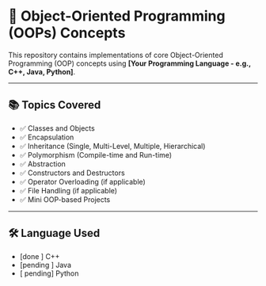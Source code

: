 # 🚀 Object-Oriented Programming (OOPs) Concepts

This repository contains implementations of core Object-Oriented Programming (OOP) concepts using **[Your Programming Language - e.g., C++, Java, Python]**.

---

## 📚 Topics Covered

- ✅ Classes and Objects
- ✅ Encapsulation
- ✅ Inheritance (Single, Multi-Level, Multiple, Hierarchical)
- ✅ Polymorphism (Compile-time and Run-time)
- ✅ Abstraction
- ✅ Constructors and Destructors
- ✅ Operator Overloading (if applicable)
- ✅ File Handling (if applicable)
- ✅ Mini OOP-based Projects

---

## 🛠️ Language Used
- [done ] C++
- [pending ] Java
- [ pending] Python  



